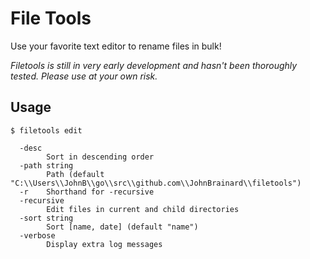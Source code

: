 # File Tools

Use your favorite text editor to rename files in bulk!

_Filetools is still in very early development and hasn't been thoroughly tested. Please use at  your own risk._

## Usage

```
$ filetools edit
 
  -desc
        Sort in descending order
  -path string
        Path (default "C:\\Users\\JohnB\\go\\src\\github.com\\JohnBrainard\\filetools")
  -r    Shorthand for -recursive
  -recursive
        Edit files in current and child directories
  -sort string
        Sort [name, date] (default "name")
  -verbose
        Display extra log messages
